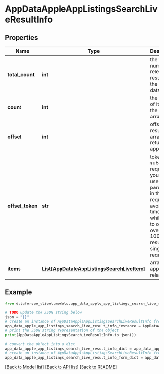 # AppDataAppleAppListingsSearchLiveResultInfo


## Properties

Name | Type | Description | Notes
------------ | ------------- | ------------- | -------------
**total_count** | **int** | the total number of relevant results in the database | [optional] 
**count** | **int** | the number of items in the results array | [optional] 
**offset** | **int** | offset in the results array of returned apps | [optional] 
**offset_token** | **str** | token for subsequent requests you can use this parameter in the POST request to avoid timeouts while trying to obtain over 100,000 results in a single request | [optional] 
**items** | [**List[AppDataleAppListingsSearchLiveItem]**](AppDataleAppListingsSearchLiveItem.md) | array of apps and related data | [optional] 

## Example

```python
from dataforseo_client.models.app_data_apple_app_listings_search_live_result_info import AppDataAppleAppListingsSearchLiveResultInfo

# TODO update the JSON string below
json = "{}"
# create an instance of AppDataAppleAppListingsSearchLiveResultInfo from a JSON string
app_data_apple_app_listings_search_live_result_info_instance = AppDataAppleAppListingsSearchLiveResultInfo.from_json(json)
# print the JSON string representation of the object
print(AppDataAppleAppListingsSearchLiveResultInfo.to_json())

# convert the object into a dict
app_data_apple_app_listings_search_live_result_info_dict = app_data_apple_app_listings_search_live_result_info_instance.to_dict()
# create an instance of AppDataAppleAppListingsSearchLiveResultInfo from a dict
app_data_apple_app_listings_search_live_result_info_form_dict = app_data_apple_app_listings_search_live_result_info.from_dict(app_data_apple_app_listings_search_live_result_info_dict)
```
[[Back to Model list]](../README.md#documentation-for-models) [[Back to API list]](../README.md#documentation-for-api-endpoints) [[Back to README]](../README.md)



